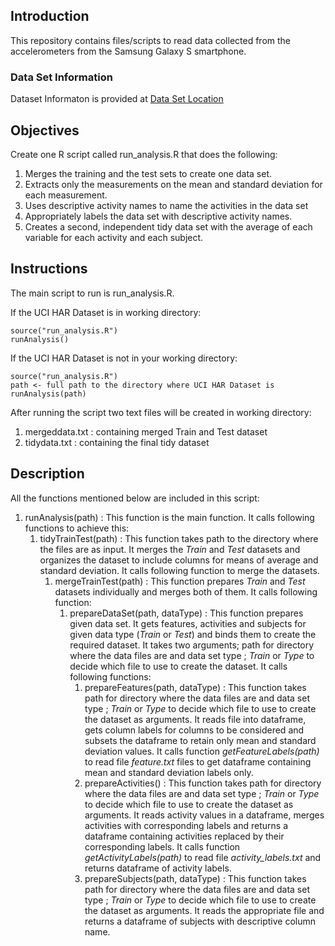 ## Introduction
This repository contains files/scripts to read data collected from the accelerometers from the Samsung Galaxy S smartphone.  

### Data Set Information
Dataset Informaton is provided at [Data Set Location](http://archive.ics.uci.edu/ml/datasets/Human+Activity+Recognition+Using+Smartphones "Title") 

## Objectives
Create one R script called run_analysis.R that does the following: 

1. Merges the training and the test sets to create one data set.
2. Extracts only the measurements on the mean and standard deviation for each measurement. 
3. Uses descriptive activity names to name the activities in the data set
4. Appropriately labels the data set with descriptive activity names. 
5. Creates a second, independent tidy data set with the average of each variable for each activity and each subject.

## Instructions
The main script to run is run_analysis.R. 

If the UCI HAR Dataset is in working directory:
```{r}
source("run_analysis.R")
runAnalysis()
```
If the UCI HAR Dataset is not in your working directory:
```{r}
source("run_analysis.R")
path <- full path to the directory where UCI HAR Dataset is
runAnalysis(path)
```
After running the script two text files will be created in working directory:
1. mergeddata.txt : containing merged Train and Test dataset
2. tidydata.txt : containing the final tidy dataset

## Description

All the functions mentioned below are included in this script:

1. runAnalysis(path) : This function is the main function.  It calls following functions to achieve this:
    1. tidyTrainTest(path) : This function takes path to the directory where the files are as input.  It merges the *Train* and *Test* datasets and organizes the dataset to include columns for means of average and standard deviation.  It calls following function to merge the datasets.
        1. mergeTrainTest(path) : This function prepares *Train* and *Test* datasets individually and merges both of them.  It calls following function:
            1. prepareDataSet(path, dataType) : This function prepares given data set.  It gets features, activities and subjects for given data type (*Train* or *Test*) and binds them to create the required dataset.  It takes two arguments; path for directory where the data files are and data set type ; *Train* or *Type* to decide which file to use to create the dataset.  It calls following functions:
                1. prepareFeatures(path, dataType) : This function takes path for directory where the data files are and data set type ; *Train* or *Type* to decide which file to use to create the dataset as arguments.  It reads file into dataframe, gets column labels for columns to be considered and subsets the dataframe to retain only mean and standard deviation values.  It calls function *getFeatureLabels(path)* to read file *feature.txt* files to get dataframe containing mean and standard deviation labels only.
                2. prepareActivities() : This function takes path for directory where the data files are and data set type ; *Train* or *Type* to decide which file to use to create the dataset as arguments. It reads activity values in a dataframe, merges activities with corresponding labels and returns a dataframe containing activities replaced by their corresponding labels.  It calls function *getActivityLabels(path)* to read file *activity_labels.txt* and returns dataframe of activity labels.
                3. prepareSubjects(path, dataType) : This function takes path for directory where the data files are and data set type ; *Train* or *Type* to decide which file to use to create the dataset as arguments.  It reads the appropriate file and returns a dataframe of subjects with descriptive column name.
